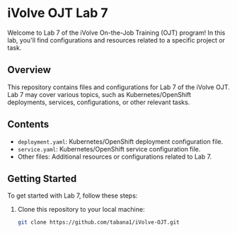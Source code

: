 # iVolve OJT Lab 7

Welcome to Lab 7 of the iVolve On-the-Job Training (OJT) program! In this lab, you'll find configurations and resources related to a specific project or task.

## Overview

This repository contains files and configurations for Lab 7 of the iVolve OJT. Lab 7 may cover various topics, such as Kubernetes/OpenShift deployments, services, configurations, or other relevant tasks.

## Contents

- `deployment.yaml`: Kubernetes/OpenShift deployment configuration file.
- `service.yaml`: Kubernetes/OpenShift service configuration file.
- Other files: Additional resources or configurations related to Lab 7.

## Getting Started

To get started with Lab 7, follow these steps:

1. Clone this repository to your local machine:

   ```bash
   git clone https://github.com/tabana1/iVolve-OJT.git
